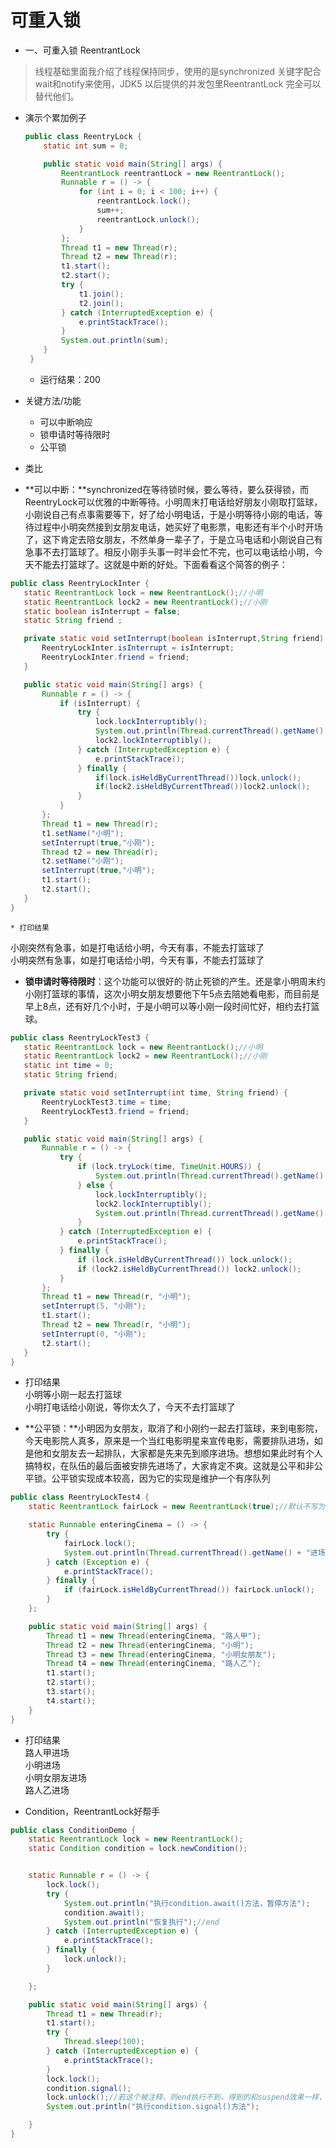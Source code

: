 # 可重入锁

 * 一、可重入锁 ReentrantLock		 
 
 >线程基础里面我介绍了线程保持同步，使用的是synchronized 关键字配合wait和notify来使用，JDK5 以后提供的并发包里ReentrantLock 完全可以替代他们。
 *  演示个累加例子
   
	```java 
	public class ReentryLock {
	    static int sum = 0;
	
	    public static void main(String[] args) {
	        ReentrantLock reentrantLock = new ReentrantLock();
	        Runnable r = () -> {
	            for (int i = 0; i < 100; i++) {
	                reentrantLock.lock();
	                sum++;
	                reentrantLock.unlock();
	            }
	        };
	        Thread t1 = new Thread(r);
	        Thread t2 = new Thread(r);
	        t1.start();
	        t2.start();
	        try {
	            t1.join();
	            t2.join();
	        } catch (InterruptedException e) {
	            e.printStackTrace();
	        }
	        System.out.println(sum);
	    }
	 }   
	```  
	* 运行结果：200     
 * 关键方法/功能
    * 可以中断响应
    * 锁申请时等待限时
    * 公平锁
 * 类比		
  - **可以中断：**synchronized在等待锁时候，要么等待，要么获得锁，而ReentryLock可以优雅的中断等待。小明周末打电话给好朋友小刚取打篮球，小刚说自己有点事需要等下，好了给小明电话，于是小明等待小刚的电话，等待过程中小明突然接到女朋友电话，她买好了电影票，电影还有半个小时开场了，这下肯定去陪女朋友，不然单身一辈子了，于是立马电话和小刚说自己有急事不去打篮球了。相反小刚手头事一时半会忙不完，也可以电话给小明，今天不能去打篮球了。这就是中断的好处。下面看看这个简答的例子：
    
 ```java 
 public class ReentryLockInter {
    static ReentrantLock lock = new ReentrantLock();//小明
    static ReentrantLock lock2 = new ReentrantLock();//小刚
    static boolean isInterrupt = false;
    static String friend ;

    private static void setInterrupt(boolean isInterrupt,String friend) {
        ReentryLockInter.isInterrupt = isInterrupt;
        ReentryLockInter.friend = friend;
    }

    public static void main(String[] args) {
        Runnable r = () -> {
            if (isInterrupt) {
                try {
                    lock.lockInterruptibly();
                    System.out.println(Thread.currentThread().getName() + "突然有急事，如是打电话给"+friend+"，今天有事，不能去打篮球了");
                    lock2.lockInterruptibly();
                } catch (InterruptedException e) {
                    e.printStackTrace();
                } finally {
                    if(lock.isHeldByCurrentThread())lock.unlock();
                    if(lock2.isHeldByCurrentThread())lock2.unlock();
                }
            }
        };
        Thread t1 = new Thread(r);
        t1.setName("小明");
        setInterrupt(true,"小刚");
        Thread t2 = new Thread(r);
        t2.setName("小刚");
        setInterrupt(true,"小明");
        t1.start();
        t2.start();
    }
}
```
 	* 打印结果		
   小刚突然有急事，如是打电话给小明，今天有事，不能去打篮球了   
   小明突然有急事，如是打电话给小明，今天有事，不能去打篮球了
   
- **锁申请时等待限时**：这个功能可以很好的·防止死锁的产生。还是拿小明周末约小刚打篮球的事情，这次小明女朋友想要他下午5点去陪她看电影，而目前是早上8点，还有好几个小时，于是小明可以等小刚一段时间忙好，相约去打篮球。
   
 ```java
public class ReentryLockTest3 {
    static ReentrantLock lock = new ReentrantLock();//小明
    static ReentrantLock lock2 = new ReentrantLock();//小刚
    static int time = 0;
    static String friend;

    private static void setInterrupt(int time, String friend) {
        ReentryLockTest3.time = time;
        ReentryLockTest3.friend = friend;
    }

    public static void main(String[] args) {
        Runnable r = () -> {
            try {
                if (lock.tryLock(time, TimeUnit.HOURS)) {
                    System.out.println(Thread.currentThread().getName() + "等" + friend + "一起去打篮球");
                } else {
                    lock.lockInterruptibly();
                    lock2.lockInterruptibly();
                    System.out.println(Thread.currentThread().getName() + "打电话给" + friend + "说，等你太久了，今天不去打篮球了");
                }
            } catch (InterruptedException e) {
                e.printStackTrace();
            } finally {
                if (lock.isHeldByCurrentThread()) lock.unlock();
                if (lock2.isHeldByCurrentThread()) lock2.unlock();
            }
        };
        Thread t1 = new Thread(r, "小明");
        setInterrupt(5, "小刚");
        t1.start();
        Thread t2 = new Thread(r, "小明");
        setInterrupt(0, "小刚");
        t2.start();
    }
}
```  
* 打印结果		
	小明等小刚一起去打篮球		
	小明打电话给小刚说，等你太久了，今天不去打篮球了   
	
- **公平锁：**小明因为女朋友，取消了和小刚约一起去打篮球，来到电影院，今天电影院人真多，原来是一个当红电影明星来宣传电影，需要排队进场，如是他和女朋友去一起排队，大家都是先来先到顺序进场。想想如果此时有个人搞特权，在队伍的最后面被安排先进场了，大家肯定不爽。这就是公平和非公平锁。公平锁实现成本较高，因为它的实现是维护一个有序队列

```java
public class ReentryLockTest4 {
    static ReentrantLock fairLock = new ReentrantLock(true);//默认不写为false

    static Runnable enteringCinema = () -> {
        try {
            fairLock.lock();
            System.out.println(Thread.currentThread().getName() + "进场");
        } catch (Exception e) {
            e.printStackTrace();
        } finally {
            if (fairLock.isHeldByCurrentThread()) fairLock.unlock();
        }
    };

    public static void main(String[] args) {
        Thread t1 = new Thread(enteringCinema, "路人甲");
        Thread t2 = new Thread(enteringCinema, "小明");
        Thread t3 = new Thread(enteringCinema, "小明女朋友");
        Thread t4 = new Thread(enteringCinema, "路人乙");
        t1.start();
        t2.start();
        t3.start();
        t4.start();
    }
}
```

* 打印结果		
	路人甲进场	
	小明进场	
	小明女朋友进场		
	路人乙进场	
	
* Condition，ReentrantLock好帮手

```java
public class ConditionDemo {
    static ReentrantLock lock = new ReentrantLock();
    static Condition condition = lock.newCondition();


    static Runnable r = () -> {
        lock.lock();
        try {
            System.out.println("执行condition.await()方法，暂停方法");
            condition.await();
            System.out.println("恢复执行");//end
        } catch (InterruptedException e) {
            e.printStackTrace();
        } finally {
            lock.unlock();
        }

    };

    public static void main(String[] args) {
        Thread t1 = new Thread(r);
        t1.start();
        try {
            Thread.sleep(100);
        } catch (InterruptedException e) {
            e.printStackTrace();
        }
        lock.lock();
        condition.signal();
        lock.unlock();//若这个被注释，则end执行不到，得到的和suspend效果一样，线程被长久挂起，很危险
        System.out.println("执行condition.signal()方法");

    }
}
```	
	
 